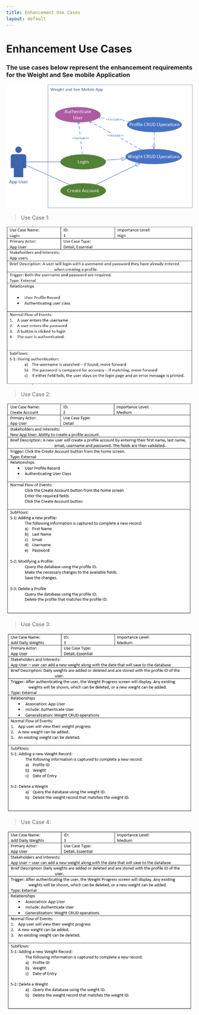 ```yaml
---
title: Enhancement Use Cases
layout: default
---
```

# Enhancement Use Cases
### The use cases below represent the enhancement requirements for the Weight and See mobile Application

![Use Case Diagram](assets/CS499_Capstone_UseCase_Diagram.png)
> Use Case 1:
> 
![Use Case 1](assets/UseCase1.PNG)
> Use Case 2:
> 
![Use Case 2](assets/UseCase2.PNG)
> Use Case 3:
> 
![Use Case 3](assets/UseCase3.PNG)
> Use Case 4:
> 
![Use Case 4](assets/UseCase3.PNG)
